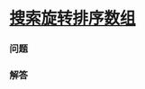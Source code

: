 # [搜索旋转排序数组](https://leetcode-cn.com/problems/search-in-rotated-sorted-array)

### 问题



### 解答

```

```

